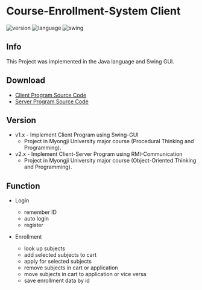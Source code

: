 Course-Enrollment-System Client
===

![version](https://img.shields.io/badge/Version-2.2.0-green.svg)
![language](https://img.shields.io/badge/Language-Java-Orange.svg)
![swing](https://img.shields.io/badge/GUI-Swing-Blue.svg)

Info
---
This Project was implemented in the Java language and Swing GUI.

Download
---
- [Client Program Source Code](https://github.com/Jeonghun-Ban/Course-Enrollment-System/releases/tag/v2.2)
- [Server Program Source Code](https://github.com/Jeonghun-Ban/Course-Enrollment-System-Server/releases/tag/v2.2)


Version
---
- v1.x - Implement Client Program using Swing-GUI
  - Project in Myongji University major course (Procedural Thinking and Programming).
- v2.x - Implement Client-Server Program using RMI-Communication
  - Project in Myongji University major course (Object-Oriented Thinking and Programming).

Function
---
- Login
  - remember ID
  - auto login
  - register

- Enrollment
  - look up subjects
  - add selected subjects to cart
  - apply for selected subjects
  - remove subjects in cart or application
  - move subjects in cart to application or vice versa
  - save enrollment data by id
